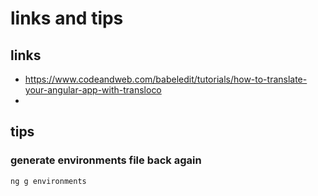 # links and tips

## links

- https://www.codeandweb.com/babeledit/tutorials/how-to-translate-your-angular-app-with-transloco
- 


## tips

### generate environments file back again

```
ng g environments
```
